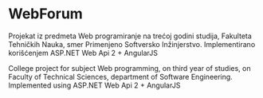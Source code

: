 # WebForum
Projekat iz predmeta Web programiranje na trećoj godini studija, Fakulteta Tehničkih Nauka, smer Primenjeno Softversko Inžinjerstvo. Implementirano korišćenjem ASP.NET Web Api 2 + AngularJS

College project for subject Web programming, on third year of studies, on Faculty of Technical Sciences, department of Software Engineering. Implemented using ASP.NET Web Api 2 + AngularJS
